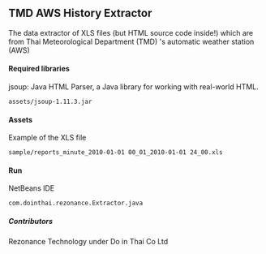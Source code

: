 ## TMD AWS History Extractor
The data extractor of XLS files (but HTML source code inside!) which are from Thai Meteorological Department (TMD) 's automatic weather station (AWS)

#### Required libraries
jsoup: Java HTML Parser, a Java library for working with real-world HTML.
```
assets/jsoup-1.11.3.jar
```

#### Assets
Example of the XLS file
```
sample/reports_minute_2010-01-01 00_01_2010-01-01 24_00.xls
```

#### Run
NetBeans IDE
```
com.dointhai.rezonance.Extractor.java
```

##### Contributors
Rezonance Technology under Do in Thai Co Ltd
